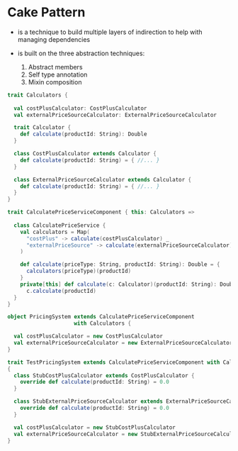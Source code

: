 # Cake Pattern

- is a technique to build multiple layers of indirection to help with managing
  dependencies

- is built on the three abstraction techniques:
  1. Abstract members
  2. Self type annotation
  3. Mixin composition


```scala
trait Calculators {
  
  val costPlusCalculator: CostPlusCalculator
  val externalPriceSourceCalculator: ExternalPriceSourceCalculator

  trait Calculator {
    def calculate(productId: String): Double
  }

  class CostPlusCalculator extends Calculator {
    def calculate(productId: String) = { //... }
  }

  class ExternalPriceSourceCalculator extends Calculator {
    def calculate(productId: String) = { //... }
  }
}
```


```scala
trait CalculatePriceServiceComponent { this: Calculators =>
  
  class CalculatePriceService {
    val calculators = Map(
      "costPlus" -> calculate(costPlusCalculator) _
      "externalPriceSource" -> calculate(externalPriceSourceCalculator) _
    )

    def calculate(priceType: String, productId: String): Double = {
      calculators(priceType)(productId)
    }
    private[this] def calculate(c: Calculator)(productId: String): Double =
      c.calculate(productId)
  }
}
```


```scala
object PricingSystem extends CalculatePriceServiceComponent
                     with Calculators {

  val costPlusCalculator = new CostPlusCalculator
  val externalPriceSourceCalculator = new ExternalPriceSourceCalculator
}
```


```scala
trait TestPricingSystem extends CalculatePriceServiceComponent with Calculators
{
  class StubCostPlusCalculator extends CostPlusCalculator {
    override def calculate(productId: String) = 0.0
  }

  class StubExternalPriceSourceCalculator extends ExternalPriceSourceCalculator {
    override def calculate(productId: String) = 0.0
  }

  val costPlusCalculator = new StubCostPlusCalculator
  val externalPriceSourceCalculator = new StubExternalPriceSourceCalculator
}
```
